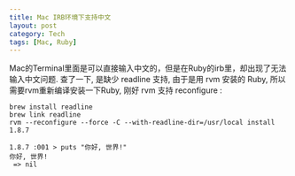 ```yaml
---
title: Mac IRB环境下支持中文
layout: post
category: Tech
tags: [Mac, Ruby]
---
```



Mac的Terminal里面是可以直接输入中文的，但是在Ruby的irb里，却出现了无法输入中文问题.
查了一下, 是缺少 readline 支持, 由于是用 rvm 安装的 Ruby, 所以需要rvm重新编译安装一下Ruby, 刚好 rvm 支持 reconfigure :
 
	brew install readline
	brew link readline
	rvm --reconfigure --force -C --with-readline-dir=/usr/local install 1.8.7
 
	1.8.7 :001 > puts "你好, 世界!"
	你好, 世界!
	 => nil  